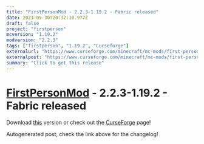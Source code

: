 ```yaml
---
title: "FirstPersonMod - 2.2.3-1.19.2 - Fabric released"
date: 2023-05-30T20:32:10.977Z
draft: false
project: "firstperson"
mcversion: "1.19.2"
modversion: "2.2.3"
tags: ["firstperson", "1.19.2", "Curseforge"]
externalurl: "https://www.curseforge.com/minecraft/mc-mods/first-person-model/files/4559617"
externalpost: "https://www.curseforge.com/minecraft/mc-mods/first-person-model/files/4559617"
summary: "Click to get this release"
---
```

# [FirstPersonMod](/project/firstperson) - 2.2.3-1.19.2 - Fabric released
Download [this](https://www.curseforge.com/minecraft/mc-mods/first-person-model/files/4559617) version or check out the [CurseForge](https://www.curseforge.com/minecraft/mc-mods/first-person-model) page!

Autogenerated post, check the link above for the changelog!

